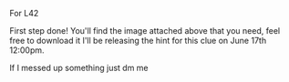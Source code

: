 For L42

First step done! 
You'll find the image attached above that you need, feel free to download it
I'll be releasing the hint for this clue on June 17th 12:00pm.

If I messed up something just dm me
